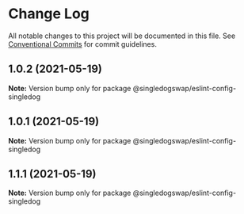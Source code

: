 # Change Log

All notable changes to this project will be documented in this file.
See [Conventional Commits](https://conventionalcommits.org) for commit guidelines.

## 1.0.2 (2021-05-19)

**Note:** Version bump only for package @singledogswap/eslint-config-singledog





## 1.0.1 (2021-05-19)

**Note:** Version bump only for package @singledogswap/eslint-config-singledog





## 1.1.1 (2021-05-19)

**Note:** Version bump only for package @singledogswap/eslint-config-singledog
